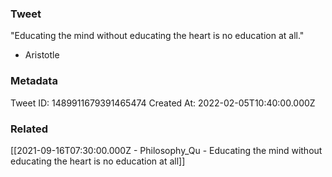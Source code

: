 ### Tweet
"Educating the mind without educating the heart is no education at all."

- Aristotle

### Metadata
Tweet ID: 1489911679391465474
Created At: 2022-02-05T10:40:00.000Z

### Related
[[2021-09-16T07:30:00.000Z - Philosophy_Qu - Educating the mind without educating the heart is no education at all]]

